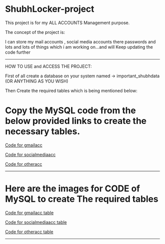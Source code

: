 # ShubhLocker-project


This project is for my ALL ACCOUNTS Management purpose. <br>

The concept of the project is: <br>

I can store my mail accounts , social media accounts there passwords and lots and lots of things
which i am working on...and will Keep updating the code further 


<hr>


HOW TO USE and ACCESS THE PROJECT: <br>


First of all create a database on your system named -> important_shubhdata (OR ANYTHING AS YOU WISH)<br>

Then Create the required tables which is being mentioned below: <br>


# Copy the MySQL code from the below provided links to create the necessary tables.


<a href="https://drive.google.com/file/d/1WSplabRvW63c35D0NzYHvvz08EM4aTrx/view?usp=drive_link" target="_blank">Code for gmailacc</a>

<a href="https://drive.google.com/file/d/1QorJxs9uPhfOU4lb8liR-Kpylo2tAtmb/view?usp=drive_link" target="_blank">Code for socialmediaacc</a>

<a href="https://drive.google.com/file/d/1SS7fJsvObul1Mnm_9nwSvxdLjebpGrsH/view?usp=drive_link" target="_blank">Code for otheracc</a>











<hr>

# Here are the images for CODE of MySQL to create The required tables


<a href="https://drive.google.com/file/d/1m0xhHmT3kBg2yy6TnMpUu0YO8ZLtliNS/view?usp=sharing" target="_blank">Code for gmailacc table</a>



<a href="https://drive.google.com/file/d/1tmcHAgYXXyTE7Pmriejil9-lUr4aqqkd/view?usp=sharing" target="_blank">Code for socialmediaacc table</a>


<a href="https://drive.google.com/file/d/18tXYP_8ZMUHCurmbC9FwbXVUlTez0YHh/view?usp=sharing" target="_blank">Code for otheracc table</a>

<hr>